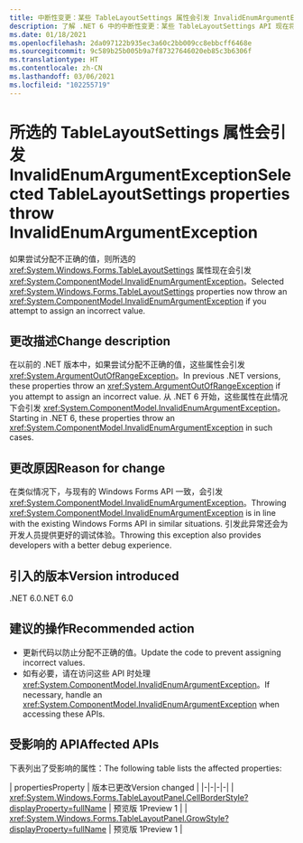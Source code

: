 ```yaml
---
title: 中断性变更：某些 TableLayoutSettings 属性会引发 InvalidEnumArgumentException
description: 了解 .NET 6 中的中断性变更：某些 TableLayoutSettings API 现在将针对无效参数引发 InvalidEnumArgumentException。
ms.date: 01/18/2021
ms.openlocfilehash: 2da097122b935ec3a60c2bb009cc8ebbcff6468e
ms.sourcegitcommit: 9c589b25b005b9a7f87327646020eb85c3b6306f
ms.translationtype: HT
ms.contentlocale: zh-CN
ms.lasthandoff: 03/06/2021
ms.locfileid: "102255719"
---
```

# <a name="selected-tablelayoutsettings-properties-throw-invalidenumargumentexception"></a><span data-ttu-id="f810f-103">所选的 TableLayoutSettings 属性会引发 InvalidEnumArgumentException</span><span class="sxs-lookup"><span data-stu-id="f810f-103">Selected TableLayoutSettings properties throw InvalidEnumArgumentException</span></span>

<span data-ttu-id="f810f-104">如果尝试分配不正确的值，则所选的 <xref:System.Windows.Forms.TableLayoutSettings> 属性现在会引发 <xref:System.ComponentModel.InvalidEnumArgumentException>。</span><span class="sxs-lookup"><span data-stu-id="f810f-104">Selected <xref:System.Windows.Forms.TableLayoutSettings> properties now throw an <xref:System.ComponentModel.InvalidEnumArgumentException> if you attempt to assign an incorrect value.</span></span>

## <a name="change-description"></a><span data-ttu-id="f810f-105">更改描述</span><span class="sxs-lookup"><span data-stu-id="f810f-105">Change description</span></span>

<span data-ttu-id="f810f-106">在以前的 .NET 版本中，如果尝试分配不正确的值，这些属性会引发 <xref:System.ArgumentOutOfRangeException>。</span><span class="sxs-lookup"><span data-stu-id="f810f-106">In previous .NET versions, these properties throw an <xref:System.ArgumentOutOfRangeException> if you attempt to assign an incorrect value.</span></span> <span data-ttu-id="f810f-107">从 .NET 6 开始，这些属性在此情况下会引发 <xref:System.ComponentModel.InvalidEnumArgumentException>。</span><span class="sxs-lookup"><span data-stu-id="f810f-107">Starting in .NET 6, these properties throw an <xref:System.ComponentModel.InvalidEnumArgumentException> in such cases.</span></span>

## <a name="reason-for-change"></a><span data-ttu-id="f810f-108">更改原因</span><span class="sxs-lookup"><span data-stu-id="f810f-108">Reason for change</span></span>

<span data-ttu-id="f810f-109">在类似情况下，与现有的 Windows Forms API 一致，会引发 <xref:System.ComponentModel.InvalidEnumArgumentException>。</span><span class="sxs-lookup"><span data-stu-id="f810f-109">Throwing <xref:System.ComponentModel.InvalidEnumArgumentException> is in line with the existing Windows Forms API in similar situations.</span></span> <span data-ttu-id="f810f-110">引发此异常还会为开发人员提供更好的调试体验。</span><span class="sxs-lookup"><span data-stu-id="f810f-110">Throwing this exception also provides developers with a better debug experience.</span></span>

## <a name="version-introduced"></a><span data-ttu-id="f810f-111">引入的版本</span><span class="sxs-lookup"><span data-stu-id="f810f-111">Version introduced</span></span>

<span data-ttu-id="f810f-112">.NET 6.0</span><span class="sxs-lookup"><span data-stu-id="f810f-112">.NET 6.0</span></span>

## <a name="recommended-action"></a><span data-ttu-id="f810f-113">建议的操作</span><span class="sxs-lookup"><span data-stu-id="f810f-113">Recommended action</span></span>

- <span data-ttu-id="f810f-114">更新代码以防止分配不正确的值。</span><span class="sxs-lookup"><span data-stu-id="f810f-114">Update the code to prevent assigning incorrect values.</span></span>
- <span data-ttu-id="f810f-115">如有必要，请在访问这些 API 时处理 <xref:System.ComponentModel.InvalidEnumArgumentException>。</span><span class="sxs-lookup"><span data-stu-id="f810f-115">If necessary, handle an <xref:System.ComponentModel.InvalidEnumArgumentException> when accessing these APIs.</span></span>

## <a name="affected-apis"></a><span data-ttu-id="f810f-116">受影响的 API</span><span class="sxs-lookup"><span data-stu-id="f810f-116">Affected APIs</span></span>

<span data-ttu-id="f810f-117">下表列出了受影响的属性：</span><span class="sxs-lookup"><span data-stu-id="f810f-117">The following table lists the affected properties:</span></span>

| <span data-ttu-id="f810f-118">properties</span><span class="sxs-lookup"><span data-stu-id="f810f-118">Property</span></span> | <span data-ttu-id="f810f-119">版本已更改</span><span class="sxs-lookup"><span data-stu-id="f810f-119">Version changed</span></span> |
|-|-|-|-|
| <xref:System.Windows.Forms.TableLayoutPanel.CellBorderStyle?displayProperty=fullName> | <span data-ttu-id="f810f-120">预览版 1</span><span class="sxs-lookup"><span data-stu-id="f810f-120">Preview 1</span></span> |
| <xref:System.Windows.Forms.TableLayoutPanel.GrowStyle?displayProperty=fullName> | <span data-ttu-id="f810f-121">预览版 1</span><span class="sxs-lookup"><span data-stu-id="f810f-121">Preview 1</span></span> |

<!--

### Affected APIs

- `P:System.Windows.Forms.TableLayoutPanel.CellBorderStyle`
- `P:System.Windows.Forms.TableLayoutPanel.GrowStyle`

### Category

Windows Forms

-->

